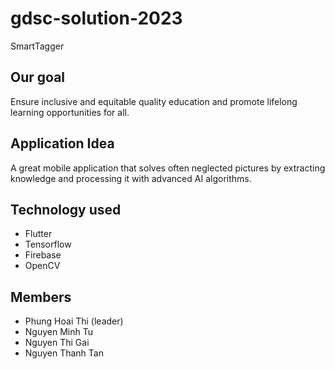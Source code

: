 # gdsc-solution-2023
SmartTagger 
## Our goal 
Ensure inclusive and equitable quality education and promote lifelong learning opportunities for all.

##  Application Idea 
A great mobile application that solves often neglected pictures by extracting knowledge and processing it with advanced AI algorithms.

## Technology used
- Flutter 
- Tensorflow
- Firebase 
- OpenCV

## Members 
- Phung Hoai Thi (leader)
- Nguyen Minh Tu 
- Nguyen Thi Gai 
- Nguyen Thanh Tan
